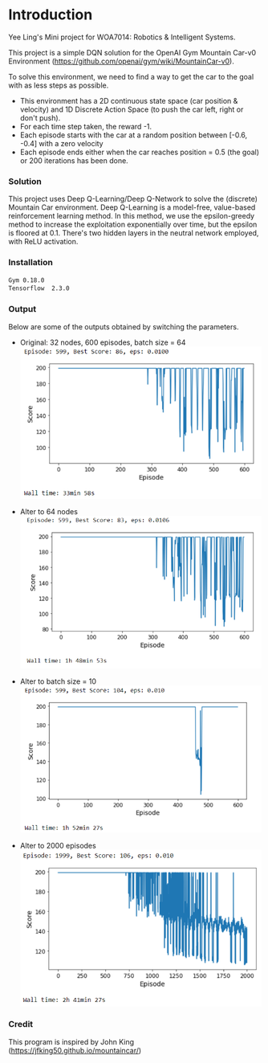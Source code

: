 # Introduction
Yee Ling's Mini project for WOA7014: Robotics &amp; Intelligent Systems.

This project is a simple DQN solution for the OpenAI Gym Mountain Car-v0 Environment (https://github.com/openai/gym/wiki/MountainCar-v0).

To solve this environment, we need to find a way to get the car to the goal with as less steps as possible. 

* This environment has a 2D continuous state space (car position & velocity) and 1D Discrete Action Space (to push the car left, right or don't push). 
* For each time step taken, the reward -1. 
* Each episode starts with the car at a random position between [-0.6, -0.4] with a zero velocity 
* Each episode ends either when the car reaches position = 0.5 (the goal) or 200 iterations has been done.

### Solution
This project uses Deep Q-Learning/Deep Q-Network to solve the (discrete) Mountain Car environment. Deep Q-Learning is a model-free, value-based reinforcement learning method. In this method, we use the epsilon-greedy method to increase the exploitation exponentially over time, but the epsilon is floored at 0.1. There's two hidden layers in the neutral network employed, with ReLU activation. 


### Installation
```bash
Gym 0.18.0
Tensorflow  2.3.0
```

### Output
Below are some of the outputs obtained by switching the parameters.
* Original: 32 nodes, 600 episodes, batch size = 64\
![alt text](https://github.com/ElaineSee/WOA7014_mini_project/blob/main/600epi_relu_32.PNG?raw=true)

* Alter to 64 nodes\
![alt text](https://github.com/ElaineSee/WOA7014_mini_project/blob/main/Nodes%2064.PNG?raw=true)

* Alter to batch size = 10\
![alt text](https://github.com/ElaineSee/WOA7014_mini_project/blob/main/Batch%20size%2010.PNG?raw=true)

* Alter to 2000 episodes\
![alt text](https://github.com/ElaineSee/WOA7014_mini_project/blob/main/Episodes%202000.PNG?raw=true)

### Credit
This program is inspired by John King (https://jfking50.github.io/mountaincar/)
